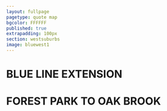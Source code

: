 ```yaml
---
layout: fullpage
pagetype: quote map
bgcolor: FFFFFF
published: true
extrapadding: 100px
section: westsuburbs
image: bluewest1
---
```


<div id="bluewest" class="mapstage"></div>

# BLUE LINE EXTENSION
# FOREST PARK TO OAK BROOK

